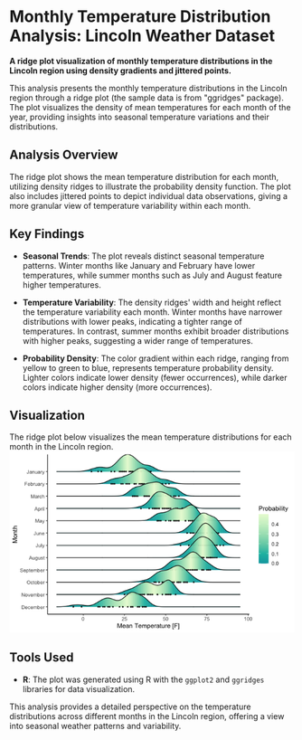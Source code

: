 # Monthly Temperature Distribution Analysis: Lincoln Weather Dataset

**A ridge plot visualization of monthly temperature distributions in the Lincoln region using density gradients and jittered points.**

This analysis presents the monthly temperature distributions in the Lincoln region through a ridge plot (the sample data is from "ggridges" package). The plot visualizes the density of mean temperatures for each month of the year, providing insights into seasonal temperature variations and their distributions.

## Analysis Overview

The ridge plot shows the mean temperature distribution for each month, utilizing density ridges to illustrate the probability density function. The plot also includes jittered points to depict individual data observations, giving a more granular view of temperature variability within each month.

## Key Findings

- **Seasonal Trends**: The plot reveals distinct seasonal temperature patterns. Winter months like January and February have lower temperatures, while summer months such as July and August feature higher temperatures.
  
- **Temperature Variability**: The density ridges' width and height reflect the temperature variability each month. Winter months have narrower distributions with lower peaks, indicating a tighter range of temperatures. In contrast, summer months exhibit broader distributions with higher peaks, suggesting a wider range of temperatures.
  
- **Probability Density**: The color gradient within each ridge, ranging from yellow to green to blue, represents temperature probability density. Lighter colors indicate lower density (fewer occurrences), while darker colors indicate higher density (more occurrences).

## Visualization

The ridge plot below visualizes the mean temperature distributions for each month in the Lincoln region. 
![Monthly Temperature Distribution](./images/Rplot22.png)

## Tools Used

- **R**: The plot was generated using R with the `ggplot2` and `ggridges` libraries for data visualization.

This analysis provides a detailed perspective on the temperature distributions across different months in the Lincoln region, offering a view into seasonal weather patterns and variability. 
